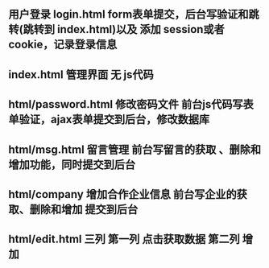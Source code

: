 ## 用户登录 login.html  form表单提交，后台写验证和跳转(跳转到 index.html)以及 添加 session或者cookie，记录登录信息

## index.html  管理界面 无 js代码

## html/password.html  修改密码文件 前台js代码写表单验证，ajax表单提交到后台，修改数据库

## html/msg.html  留言管理 前台写留言的获取 、删除和增加功能，同时提交到后台

## html/company  增加合作企业信息 前台写企业的获取、删除和增加 提交到后台

## html/edit.html 三列 第一列 点击获取数据 第二列 增加